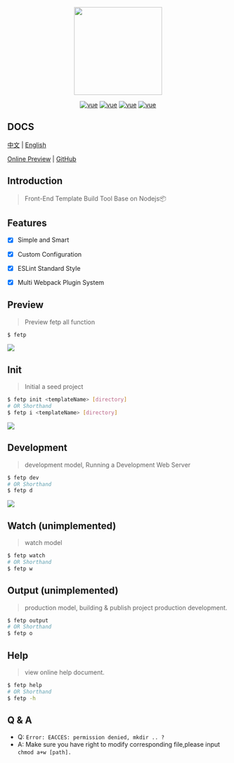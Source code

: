 
<p align="center">
    <a href="https://github.com/fetp/fetp">
        <img width="200" src="https://avatars2.githubusercontent.com/u/45163886?s=400&u=72e70470a7f4cc42bff9f054dcee0d8cfce57d58&v=4"/>
    </a>
</p>

<p align="center">
  <a href="https://cn.vuejs.org/v2/guide/"><img src="https://img.shields.io/badge/vue0-2.0-brightgreen.svg" alt="vue"></a>
  <a href="https://opensource.org/licenses/MIT"><img src="https://img.shields.io/badge/license-MIT-yellow.svg" alt="vue"></a>
  <a href="https://nodejs.org/docs/latest-v8.x/api/"><img src="https://img.shields.io/badge/nodejs-%3E%3D8.x-green.svg" alt="vue"></a>
  <a href="https://www.npmjs.com/package/fetp"><img src="https://img.shields.io/badge/npm-%3E%3D0.3.7-orange.svg" alt="vue"></a>
</p>

## DOCS
[中文](https://fetp.github.io/fetp-docs/#/zh-cn/quickstart) | [English](https://fetp.github.io/fetp-docs/#/en-us/quickstart)


[Online Preview](https://fetp.github.io/fetp-docs/#/en-us/usage) | [GitHub](https://github.com/yang657850144/fetp)

## Introduction

>  Front-End Template Build Tool Base on Nodejs📦 

## Features

* [x] Simple and Smart 
* [x] Custom Configuration
* [x] ESLint Standard Style
* [x] Multi Webpack Plugin System


## Preview

> Preview fetp all function

```bash
$ fetp
```

![](https://makefriends.bs2dl.yy.com/bm1543127896249.gif)


## Init

> Initial a seed project

```bash
$ fetp init <templateName> [directory]
# OR Shorthand 
$ fetp i <templateName> [directory]
```

![](https://makefriends.bs2dl.yy.com/bm1543643949529.gif)

## Development

> development model, Running a Development Web Server

```bash
$ fetp dev
# OR Shorthand 
$ fetp d
```

![](https://makefriends.bs2dl.yy.com/bm1543644512171.gif)


## Watch (unimplemented)

> watch model

```bash
$ fetp watch
# OR Shorthand 
$ fetp w
```

## Output (unimplemented)

> production model, building & publish project production development.

```bash
$ fetp output
# OR Shorthand 
$ fetp o
```

## Help

> view online help document.

```bash
$ fetp help
# OR Shorthand
$ fetp -h
```


## Q & A

- Q: `Error: EACCES: permission denied, mkdir .. ?`
- A: Make sure you have right to modify corresponding file,please input `chmod a+w [path].`

